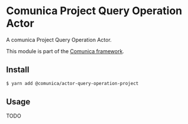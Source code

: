 # Comunica Project Query Operation Actor

A comunica Project Query Operation Actor.

This module is part of the [Comunica framework](https://github.com/comunica/comunica).

## Install

```bash
$ yarn add @comunica/actor-query-operation-project
```

## Usage

TODO
